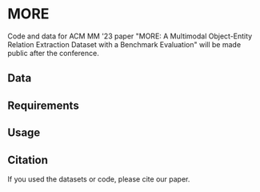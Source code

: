 # MORE
Code and data for ACM MM '23 paper "MORE: A Multimodal Object-Entity Relation Extraction Dataset with a Benchmark Evaluation" will be made public after the conference.


## Data

## Requirements

## Usage
    
## Citation
If you used the datasets or code, please cite our paper.
